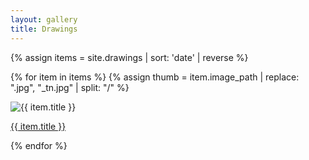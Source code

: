 ```yaml
---
layout: gallery
title: Drawings
---
```


{% assign items = site.drawings | sort: 'date' | reverse %}

{% for item in items %}
  {% assign thumb = item.image_path | replace: ".jpg", "_tn.jpg" | split: "/" %}

  <div class="card">
    <img 
      class="card-img" 
      src="/{{ thumb[1] }}/{{ thumb[2] }}/thumbnail/{{ thumb.last }}" 
      alt="{{ item.title }}">
    <div class="card-img-overlay">
      <p class="card-title">
        <a class="stretched-link" 
          href="{{ item.url }}">
          {{ item.title }}
        </a>
      </p>
    </div>
  </div>

{% endfor %}